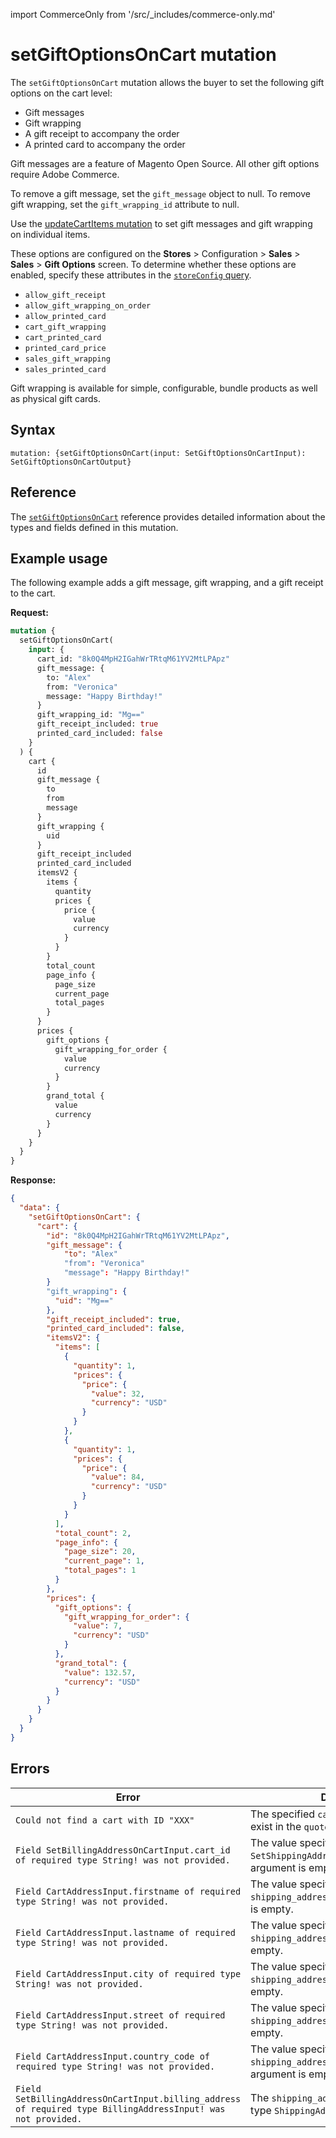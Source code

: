 import CommerceOnly from '/src/_includes/commerce-only.md'

<CommerceOnly />

# setGiftOptionsOnCart mutation

The `setGiftOptionsOnCart` mutation allows the buyer to set the following gift options on the cart level:

*  Gift messages
*  Gift wrapping
*  A gift receipt to accompany the order
*  A printed card to accompany the order

<InlineAlert variant="info" slots="text" />

Gift messages are a feature of Magento Open Source. All other gift options require Adobe Commerce.

To remove a gift message, set the `gift_message` object to null. To remove gift wrapping, set the `gift_wrapping_id` attribute to null.

Use the [updateCartItems mutation](update-items.md) to set gift messages and gift wrapping on individual items.

These options are configured on the **Stores** > Configuration > **Sales** > **Sales** > **Gift Options** screen. To determine whether these options are enabled, specify these attributes in the [`storeConfig` query](../../store/queries/store-config.md).

*  `allow_gift_receipt`
*  `allow_gift_wrapping_on_order`
*  `allow_printed_card`
*  `cart_gift_wrapping`
*  `cart_printed_card`
*  `printed_card_price`
*  `sales_gift_wrapping`
*  `sales_printed_card`

Gift wrapping is available for simple, configurable, bundle products as well as physical gift cards.

## Syntax

`mutation: {setGiftOptionsOnCart(input: SetGiftOptionsOnCartInput): SetGiftOptionsOnCartOutput}`

## Reference

The [`setGiftOptionsOnCart`](https://developer.adobe.com/commerce/webapi/graphql-api/index.html#mutation-setGiftOptionsOnCart) reference provides detailed information about the types and fields defined in this mutation.

## Example usage

The following example adds a gift message, gift wrapping, and a gift receipt to the cart.

**Request:**

```graphql
mutation {
  setGiftOptionsOnCart(
    input: {
      cart_id: "8k0Q4MpH2IGahWrTRtqM61YV2MtLPApz"
      gift_message: {
        to: "Alex"
        from: "Veronica"
        message: "Happy Birthday!"
      }
      gift_wrapping_id: "Mg=="
      gift_receipt_included: true
      printed_card_included: false
    }
  ) {
    cart {
      id
      gift_message {
        to
        from
        message
      }
      gift_wrapping {
        uid
      }
      gift_receipt_included
      printed_card_included
      itemsV2 {
        items {
          quantity
          prices {
            price {
              value
              currency
            }
          }
        }
        total_count
        page_info {
          page_size
          current_page
          total_pages
        }
      }
      prices {
        gift_options {
          gift_wrapping_for_order {
            value
            currency
          }
        }
        grand_total {
          value
          currency
        }
      }
    }
  }
}
```

**Response:**

```json
{
  "data": {
    "setGiftOptionsOnCart": {
      "cart": {
        "id": "8k0Q4MpH2IGahWrTRtqM61YV2MtLPApz",
        "gift_message": {
            "to": "Alex"
            "from": "Veronica"
            "message": "Happy Birthday!"
        }
        "gift_wrapping": {
          "uid": "Mg=="
        },
        "gift_receipt_included": true,
        "printed_card_included": false,
        "itemsV2": {
          "items": [
            {
              "quantity": 1,
              "prices": {
                "price": {
                  "value": 32,
                  "currency": "USD"
                }
              }
            },
            {
              "quantity": 1,
              "prices": {
                "price": {
                  "value": 84,
                  "currency": "USD"
                }
              }
            }
          ],
          "total_count": 2,
          "page_info": {
            "page_size": 20,
            "current_page": 1,
            "total_pages": 1
          }
        },
        "prices": {
          "gift_options": {
            "gift_wrapping_for_order": {
              "value": 7,
              "currency": "USD"
            }
          },
          "grand_total": {
            "value": 132.57,
            "currency": "USD"
          }
        }
      }
    }
  }
}
```

## Errors

Error | Description
--- | ---
`Could not find a cart with ID "XXX"` | The specified `cart_id` value does not exist in the `quote_id_mask` table.
`Field SetBillingAddressOnCartInput.cart_id of required type String! was not provided.` | The value specified in the `SetShippingAddressesOnCartInput`.`cart_id` argument is empty.
`Field CartAddressInput.firstname of required type String! was not provided.` | The value specified in the `shipping_addresses`.`firstname` argument is empty.
`Field CartAddressInput.lastname of required type String! was not provided.` | The value specified in the `shipping_addresses`.`lastname` argument is empty.
`Field CartAddressInput.city of required type String! was not provided.` | The value specified in the `shipping_addresses`.`city` argument is empty.
`Field CartAddressInput.street of required type String! was not provided.` | The value specified in the `shipping_addresses`.`street` argument is empty.
`Field CartAddressInput.country_code of required type String! was not provided.` | The value specified in the `shipping_addresses`.`country_code` argument is empty.
`Field SetBillingAddressOnCartInput.billing_address of required type BillingAddressInput! was not provided.` | The `shipping_addresses` input attribute of type `ShippingAddressInput` is missing.
